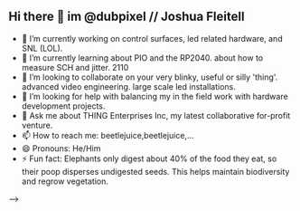 ## Hi there 👋 im @dubpixel // Joshua Fleitell

<!--
**dubpixel/dubpixel** is a ✨ _special_ ✨ repository because its `README.md` (this file) appears on your GitHub profile.

Here are some ideas to get you started:
-->
- 🔭 I’m currently working on control surfaces, led related hardware, and SNL (LOL). 
- 🌱 I’m currently learning about PIO and the RP2040. about how to measure SCH and jitter. 2110
- 👯 I’m looking to collaborate on your very blinky, useful or silly 'thing'. advanced video engineering. large scale led installations.
- 🤔 I’m looking for help with balancing my in the field work with hardware development projects.
- 💬 Ask me about THING Enterprises Inc, my latest collaborative for-profit venture.
- 📫 How to reach me: beetlejuice,beetlejuice,...
- 😄 Pronouns: He/Him
- ⚡ Fun fact: Elephants only digest about 40% of the food they eat, so their poop disperses undigested seeds. This helps maintain biodiversity and regrow vegetation. 

-->
